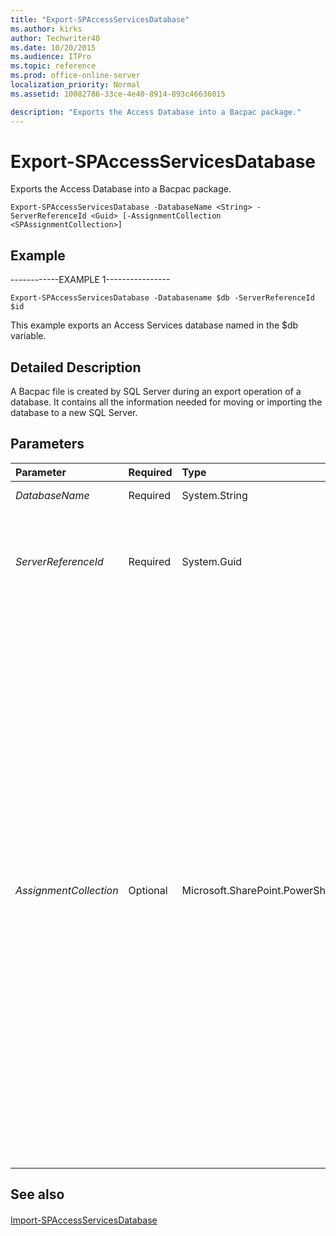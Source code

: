 ```yaml
---
title: "Export-SPAccessServicesDatabase"
ms.author: kirks
author: Techwriter40
ms.date: 10/20/2015
ms.audience: ITPro
ms.topic: reference
ms.prod: office-online-server
localization_priority: Normal
ms.assetid: 10082786-33ce-4e40-8914-893c46636015

description: "Exports the Access Database into a Bacpac package."
---
```


# Export-SPAccessServicesDatabase

Exports the Access Database into a Bacpac package.
  
```
Export-SPAccessServicesDatabase -DatabaseName <String> -ServerReferenceId <Guid> [-AssignmentCollection <SPAssignmentCollection>]

```

## Example

------------EXAMPLE 1----------------
  
```
Export-SPAccessServicesDatabase -Databasename $db -ServerReferenceId $id
```

This example exports an Access Services database named in the $db variable.
  
## Detailed Description

A Bacpac file is created by SQL Server during an export operation of a database. It contains all the information needed for moving or importing the database to a new SQL Server. 
  
## Parameters

|**Parameter**|**Required**|**Type**|**Description**|
|:-----|:-----|:-----|:-----|
| _DatabaseName_ <br/> |Required  <br/> |System.String  <br/> |Specifies the name of the database.  <br/> |
| _ServerReferenceId_ <br/> |Required  <br/> |System.Guid  <br/> |Specifies a unique identifier for the database server. Used for maintaining continuity when restoring an existing content database to a different or new farm.  <br/> |
| _AssignmentCollection_ <br/> |Optional  <br/> |Microsoft.SharePoint.PowerShell.SPAssignmentCollection  <br/> |Manages objects for the purpose of proper disposal. Use of objects, such as **SPWeb** or **SPSite**, can use large amounts of memory and use of these objects in Windows PowerShell scripts requires proper memory management. Using the **SPAssignment** object, you can assign objects to a variable and dispose of the objects after they are needed to free up memory. When **SPWeb**, **SPSite**, or **SPSiteAdministration** objects are used, the objects are automatically disposed of if an assignment collection or the **Global** parameter is not used.  <br/> > [!NOTE]> When the **Global** parameter is used, all objects are contained in the global store. If objects are not immediately used, or disposed of by using the **Stop-SPAssignment** command, an out-of-memory scenario can occur.           |
   
## See also

#### 

[Import-SPAccessServicesDatabase](import-spaccessservicesdatabase.md)

